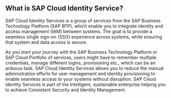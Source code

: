 ## What is SAP Cloud Identity Service? 

SAP Cloud Identity Services is a group of services from the SAP Business Technology Platform (SAP BTP), which enable you to integrate identity and access management (IAM) between systems. The goal is to provide a seamless single sign-on (SSO) experience across systems, while ensuring that system and data access is secure. 

As you start your journey with the SAP Business Technology Platform or SAP Cloud Portfolio of services, users might have to remember multiple credentials, manage different logins, provisioning etc., which can be an arduous task. SAP Cloud Identity Services allows you to reduce the manual administration efforts for user management and identity provisioning to enable seamless access to your systems without disruption. SAP Cloud Identity Services is part of the Intelligent, sustainable enterprise helping you to achieve Consistent Security and Identity Management. 
